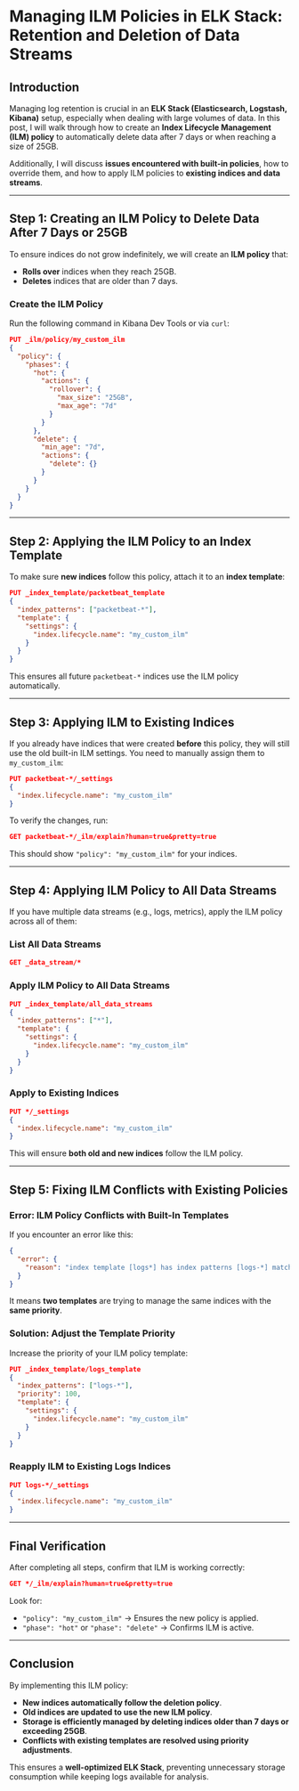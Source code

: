 # Managing ILM Policies in ELK Stack: Retention and Deletion of Data Streams

## Introduction
Managing log retention is crucial in an **ELK Stack (Elasticsearch, Logstash, Kibana)** setup, especially when dealing with large volumes of data. In this post, I will walk through how to create an **Index Lifecycle Management (ILM) policy** to automatically delete data after 7 days or when reaching a size of 25GB.

Additionally, I will discuss **issues encountered with built-in policies**, how to override them, and how to apply ILM policies to **existing indices and data streams**.

---

## Step 1: Creating an ILM Policy to Delete Data After 7 Days or 25GB

To ensure indices do not grow indefinitely, we will create an **ILM policy** that:
- **Rolls over** indices when they reach 25GB.
- **Deletes** indices that are older than 7 days.

### **Create the ILM Policy**
Run the following command in Kibana Dev Tools or via `curl`:

```json
PUT _ilm/policy/my_custom_ilm
{
  "policy": {
    "phases": {
      "hot": {
        "actions": {
          "rollover": {
            "max_size": "25GB",
            "max_age": "7d"
          }
        }
      },
      "delete": {
        "min_age": "7d",
        "actions": {
          "delete": {}
        }
      }
    }
  }
}
```

---

## Step 2: Applying the ILM Policy to an Index Template
To make sure **new indices** follow this policy, attach it to an **index template**:

```json
PUT _index_template/packetbeat_template
{
  "index_patterns": ["packetbeat-*"],
  "template": {
    "settings": {
      "index.lifecycle.name": "my_custom_ilm"
    }
  }
}
```

This ensures all future `packetbeat-*` indices use the ILM policy automatically.

---

## Step 3: Applying ILM to Existing Indices
If you already have indices that were created **before** this policy, they will still use the old built-in ILM settings. You need to manually assign them to `my_custom_ilm`:

```json
PUT packetbeat-*/_settings
{
  "index.lifecycle.name": "my_custom_ilm"
}
```

To verify the changes, run:

```json
GET packetbeat-*/_ilm/explain?human=true&pretty=true
```

This should show `"policy": "my_custom_ilm"` for your indices.

---

## Step 4: Applying ILM Policy to All Data Streams
If you have multiple data streams (e.g., logs, metrics), apply the ILM policy across all of them:

### **List All Data Streams**
```json
GET _data_stream/*
```

### **Apply ILM Policy to All Data Streams**
```json
PUT _index_template/all_data_streams
{
  "index_patterns": ["*"],
  "template": {
    "settings": {
      "index.lifecycle.name": "my_custom_ilm"
    }
  }
}
```

### **Apply to Existing Indices**
```json
PUT */_settings
{
  "index.lifecycle.name": "my_custom_ilm"
}
```

This will ensure **both old and new indices** follow the ILM policy.

---

## Step 5: Fixing ILM Conflicts with Existing Policies
### **Error: ILM Policy Conflicts with Built-In Templates**
If you encounter an error like this:

```json
{
  "error": {
    "reason": "index template [logs*] has index patterns [logs-*] matching existing templates with the same priority."
  }
}
```

It means **two templates** are trying to manage the same indices with the **same priority**.

### **Solution: Adjust the Template Priority**
Increase the priority of your ILM policy template:

```json
PUT _index_template/logs_template
{
  "index_patterns": ["logs-*"],
  "priority": 100,
  "template": {
    "settings": {
      "index.lifecycle.name": "my_custom_ilm"
    }
  }
}
```

### **Reapply ILM to Existing Logs Indices**
```json
PUT logs-*/_settings
{
  "index.lifecycle.name": "my_custom_ilm"
}
```

---

## **Final Verification**
After completing all steps, confirm that ILM is working correctly:

```json
GET */_ilm/explain?human=true&pretty=true
```

Look for:
- `"policy": "my_custom_ilm"` → Ensures the new policy is applied.
- `"phase": "hot"` or `"phase": "delete"` → Confirms ILM is active.

---

## **Conclusion**
By implementing this ILM policy:
- **New indices automatically follow the deletion policy**.
- **Old indices are updated to use the new ILM policy**.
- **Storage is efficiently managed by deleting indices older than 7 days or exceeding 25GB**.
- **Conflicts with existing templates are resolved using priority adjustments**.

This ensures a **well-optimized ELK Stack**, preventing unnecessary storage consumption while keeping logs available for analysis.
